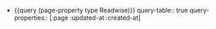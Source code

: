 - {{query (page-property type Readwise)}}
  query-table:: true
  query-properties:: [:page :updated-at :created-at]